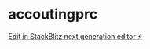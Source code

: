 # accoutingprc

[Edit in StackBlitz next generation editor ⚡️](https://stackblitz.com/~/github.com/ndendevip/accoutingprc)